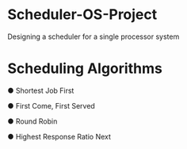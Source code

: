 # Scheduler-OS-Project
Designing a scheduler for a single processor system

# Scheduling Algorithms

● Shortest Job First

● First Come, First Served

● Round Robin

● Highest Response Ratio Next
